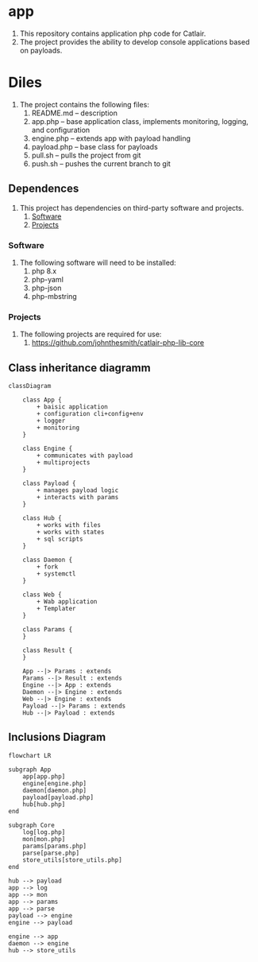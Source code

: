 # app

1. This repository contains application php code for Catlair.
0. The project provides the ability to develop console applications based on payloads.


# Diles

1. The project contains the following files:
    1. README.md – description
    0. app.php – base application class, implements monitoring, logging, and configuration
    0. engine.php – extends app with payload handling
    0. payload.php – base class for payloads
    0. pull.sh – pulls the project from git
    0. push.sh – pushes the current branch to git


## Dependenсes

1. This project has dependencies on third-party software and projects.
    1. [Software](#software)
    0. [Projects](#projects)

### Software

1. The following software will need to be installed:
    1. php 8.x
    0. php-yaml
    0. php-json
    0. php-mbstring

### Projects

1. The following projects are required for use:
    1. https://github.com/johnthesmith/catlair-php-lib-core



## Class inheritance diagramm

```mermaid
classDiagram

    class App {
        + baisic application
        + configuration cli+config+env
        + logger
        + monitoring
    }

    class Engine {
        + communicates with payload
        + multiprojects
    }

    class Payload {
        + manages payload logic
        + interacts with params
    }

    class Hub {
        + works with files
        + works with states
        + sql scripts
    }

    class Daemon {
        + fork
        + systemctl
    }

    class Web {
        + Wab application
        + Templater
    }

    class Params {
    }

    class Result {
    }

    App --|> Params : extends
    Params --|> Result : extends
    Engine --|> App : extends
    Daemon --|> Engine : extends
    Web --|> Engine : extends
    Payload --|> Params : extends
    Hub --|> Payload : extends
```



## Inclusions Diagram

```mermaid
flowchart LR

subgraph App
    app[app.php]
    engine[engine.php]
    daemon[daemon.php]
    payload[payload.php]
    hub[hub.php]
end

subgraph Core
    log[log.php]
    mon[mon.php]
    params[params.php]
    parse[parse.php]
    store_utils[store_utils.php]
end

hub --> payload
app --> log
app --> mon
app --> params
app --> parse
payload --> engine
engine --> payload

engine --> app
daemon --> engine
hub --> store_utils
```

